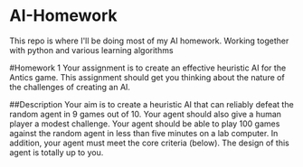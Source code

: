 # AI-Homework
This repo is where I'll be doing most of my AI homework. Working together with python and various learning algorithms

#Homework 1
Your assignment is to create an effective heuristic AI for the Antics game.
This assignment should get you thinking about the nature of the challenges
of creating an AI.

##Description
Your aim is to create a heuristic AI that can reliably defeat the random agent
in 9 games out of 10. Your agent should also give a human player a modest
challenge. Your agent should be able to play 100 games against the random
agent in less than five minutes on a lab computer. In addition, your agent
must meet the core criteria (below). The design of this agent is totally up to
you.
